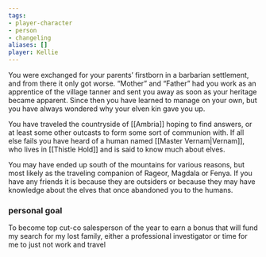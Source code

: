 ```yaml
---
tags:
- player-character
- person
- changeling
aliases: []
player: Kellie
---
```


You were exchanged for your parents’ firstborn in a barbarian settlement, and from there it only got worse. “Mother” and “Father” had you work as an apprentice of the village tanner and sent you away as soon as your heritage became apparent. Since then you have learned to manage on your own, but you have always wondered why your elven kin gave you up.

You have traveled the countryside of [[Ambria]] hoping to find answers, or at least some other outcasts to form some sort of communion with. If all else fails you have heard of a human named [[Master Vernam|Vernam]], who lives in [[Thistle Hold]] and is said to know much about elves.  

You may have ended up south of the mountains for various reasons, but most likely as the traveling companion of Rageor, Magdala or Fenya. If you have any friends it is because they are outsiders or because they may have knowledge about the elves that once abandoned you to the humans.

### personal goal
To become top cut-co salesperson of the year to earn a bonus that will fund my search for my lost family, either a professional investigator or time for me to just not work and travel